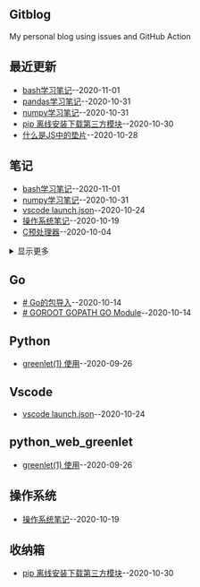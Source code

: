 ## Gitblog
My personal blog using issues and GitHub Action
## 最近更新
- [bash学习笔记](https://github.com/chaleaoch/gitblog/issues/21)--2020-11-01
- [pandas学习笔记](https://github.com/chaleaoch/gitblog/issues/20)--2020-10-31
- [numpy学习笔记](https://github.com/chaleaoch/gitblog/issues/19)--2020-10-31
- [pip 离线安装下载第三方模块](https://github.com/chaleaoch/gitblog/issues/18)--2020-10-30
- [什么是JS中的垫片](https://github.com/chaleaoch/gitblog/issues/17)--2020-10-28
## 笔记
- [bash学习笔记](https://github.com/chaleaoch/gitblog/issues/21)--2020-11-01
- [numpy学习笔记](https://github.com/chaleaoch/gitblog/issues/19)--2020-10-31
- [vscode launch.json](https://github.com/chaleaoch/gitblog/issues/15)--2020-10-24
- [操作系统笔记](https://github.com/chaleaoch/gitblog/issues/14)--2020-10-19
- [C预处理器](https://github.com/chaleaoch/gitblog/issues/11)--2020-10-04
<details><summary>显示更多</summary>

- [typedef](https://github.com/chaleaoch/gitblog/issues/10)--2020-10-04
- [x86架构32位处理器寄存器](https://github.com/chaleaoch/gitblog/issues/9)--2020-10-03
- [为什么减法用补码表示?](https://github.com/chaleaoch/gitblog/issues/8)--2020-10-03
- [# GDT与LDT](https://github.com/chaleaoch/gitblog/issues/7)--2020-10-03
- [参考书目](https://github.com/chaleaoch/gitblog/issues/5)--2020-09-29
</details>

## Go
- [# Go的包导入](https://github.com/chaleaoch/gitblog/issues/13)--2020-10-14
- [# GOROOT GOPATH GO Module](https://github.com/chaleaoch/gitblog/issues/12)--2020-10-14
## Python
- [greenlet(1) 使用](https://github.com/chaleaoch/gitblog/issues/4)--2020-09-26
## Vscode
- [vscode launch.json](https://github.com/chaleaoch/gitblog/issues/15)--2020-10-24
## python_web_greenlet
- [greenlet(1) 使用](https://github.com/chaleaoch/gitblog/issues/4)--2020-09-26
## 操作系统
- [操作系统笔记](https://github.com/chaleaoch/gitblog/issues/14)--2020-10-19
## 收纳箱
- [pip 离线安装下载第三方模块](https://github.com/chaleaoch/gitblog/issues/18)--2020-10-30
